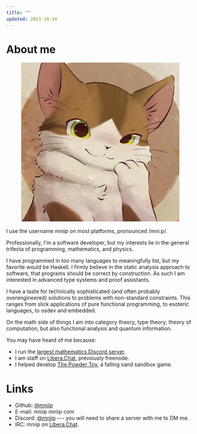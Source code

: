 ```yaml
---
title: ""
updated: 2023-10-24
---
```


# About me

<figure>
    <img src="/static/img/pfp.webp" alt="My profile picture, a smirking cat" />
</figure>

I use the username <em>mniip</em> on most platforms, pronounced /mni&#x02D0;p/.

Professionally, I'm a software developer, but my interests lie in the general trifecta of programming, mathematics, and physics.

I have programmed in too many languages to meaningfully list, but my favorite would be Haskell. I firmly believe in the static analysis approach to software, that programs should be correct by construction. As such I am interested in advanced type systems and proof assistants.

I have a taste for technically sophisticated (and often probably overengineered) solutions to problems with non-standard constraints. This ranges from slick applications of pure functional programming, to esoteric languages, to osdev and embedded.

On the math side of things I am into category theory, type theory, theory of computation, but also functional analysis and quantum information.

You may have heard of me because:
- I run the [largest mathematics Discord server](https://mathematics.gg/).
- I am staff on [Libera.Chat](https://libera.chat/), previously freenode.
- I helped develop [The Powder Toy](https://powdertoy.co.uk), a falling sand sandbox game.

# Links

- Github: [@mniip](https://github.com/mniip)
- E-mail: mniip mniip com
- Discord: [@mniip](https://discord.com/users/207092805644845057) --- you will need to share a server with me to DM me.
- IRC: mniip on [Libera.Chat](https://libera.chat/).
